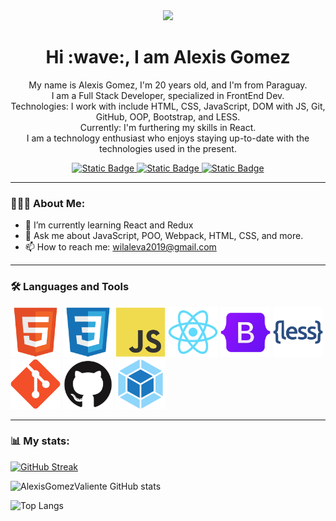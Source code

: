 <div align="center" id="presentation">
  <img src="https://media.giphy.com/media/qgQUggAC3Pfv687qPC/giphy.gif" width="200px">
  <h1>Hi :wave:, I am Alexis Gomez</h1>
  <p>
    My name is Alexis Gomez, I'm 20 years old, and I'm from Paraguay. 
    <br>I am a Full Stack Developer, specialized in FrontEnd Dev. 
    <br>Technologies: I work with include HTML, CSS, JavaScript, DOM with JS, Git, GitHub, OOP, Bootstrap, and LESS. 
    <br>Currently: I'm furthering my skills in React.
    <br>I am a technology enthusiast who enjoys staying up-to-date with the technologies used in the present.
  </p>
</div>

<div id="badges" align="center">
  <a id="badge-linkedin" target="_blank" href="https://www.linkedin.com/in/alexis-gomez-040a02236/">
    <img alt="Static Badge" src="https://img.shields.io/badge/in-blue?style=for-the-badge&logo=linkedin&logoColor=blue&label=Alexis%20Gomez">
  </a>
  
  <a id="badge-ig" target="_blank" href="https://www.instagram.com/alexisgomez_dev/">
    <img alt="Static Badge" src="https://img.shields.io/badge/IG-violet?style=for-the-badge&logo=Instagram&logoColor=violet&label=alexisgomez_dev">
  </a>

  <a id="badge-wa" target="_blank" href="https://wa.link/7gz28a">
    <img alt="Static Badge" src="https://img.shields.io/badge/WA-greenlight?style=for-the-badge&logo=whatsapp&logoColor=green-light&label=Alexis%20Gomez">
  </a>
</div>

<hr>

### 🧑🏽‍💻 About Me:
- 🌱 I’m currently learning React and Redux
- 💬 Ask me about JavaScript, POO, Webpack, HTML, CSS, and more.
- 📫 How to reach me: wilaleva2019@gmail.com

<hr>

<div id="icons" align="left">
  <h3>🛠️ Languages and Tools</h3>
  <img src="https://github.com/devicons/devicon/blob/master/icons/html5/html5-original.svg" alt="HTML5" width="80px">
  <img src="https://github.com/devicons/devicon/blob/master/icons/css3/css3-original.svg" alt="CSS3" width="80px">
  <img src="https://github.com/devicons/devicon/blob/master/icons/javascript/javascript-original.svg" alt="JS" width="80px">
  <img src="https://github.com/devicons/devicon/blob/master/icons/react/react-original.svg" alt="REACT" width="80px">
  <img src="https://github.com/devicons/devicon/blob/master/icons/bootstrap/bootstrap-original.svg" alt="BOOT" width="80px">
  <img src="https://github.com/devicons/devicon/blob/master/icons/less/less-plain-wordmark.svg" alt="LESS" width="80px">
  <img src="https://github.com/devicons/devicon/blob/master/icons/git/git-original.svg" alt="GIT" width="80px">
  <img src="https://github.com/devicons/devicon/blob/master/icons/github/github-original.svg" alt="GITHUB" width="80px">
  <img src="https://github.com/devicons/devicon/blob/master/icons/webpack/webpack-original.svg" alt="WP" width="80px">
</div>

---
### :bar_chart: My stats:
[![GitHub Streak](http://github-readme-streak-stats.herokuapp.com?user=AlexisGomezValiente&theme=cobalt&date_format=j%20M%5B%20Y%5D)](https://git.io/streak-stats) 

![AlexisGomezValiente GitHub stats](https://github-readme-stats.vercel.app/api?username=AlexisGomezValiente&show_icons=true&theme=radical)

![Top Langs](https://github-readme-stats.vercel.app/api/top-langs/?username=anuraghazra&langs_count=8&theme=radical)

<!--
**AlexisGomezValiente/AlexisGomezValiente** is a ✨ _special_ ✨ repository because its `README.md` (this file) appears on your GitHub profile.

Here are some ideas to get you started:

- 🔭 I’m currently working on ...
- 🌱 I’m currently learning ...
- 👯 I’m looking to collaborate on ...
- 🤔 I’m looking for help with ...
- 💬 Ask me about ...
- 📫 How to reach me: ...
- 😄 Pronouns: ...
- ⚡ Fun fact: ...
-->
